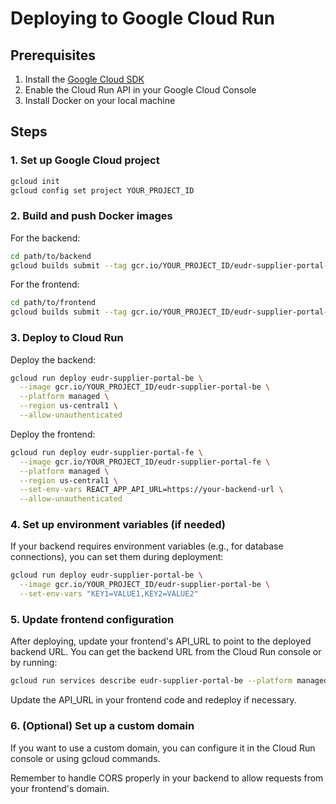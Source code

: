 # Deploying to Google Cloud Run

## Prerequisites
1. Install the [Google Cloud SDK](https://cloud.google.com/sdk/docs/install)
2. Enable the Cloud Run API in your Google Cloud Console
3. Install Docker on your local machine

## Steps

### 1. Set up Google Cloud project
```bash
gcloud init
gcloud config set project YOUR_PROJECT_ID
```

### 2. Build and push Docker images

For the backend:
```bash
cd path/to/backend
gcloud builds submit --tag gcr.io/YOUR_PROJECT_ID/eudr-supplier-portal-be
```

For the frontend:
```bash
cd path/to/frontend
gcloud builds submit --tag gcr.io/YOUR_PROJECT_ID/eudr-supplier-portal-fe
```

### 3. Deploy to Cloud Run

Deploy the backend:
```bash
gcloud run deploy eudr-supplier-portal-be \
  --image gcr.io/YOUR_PROJECT_ID/eudr-supplier-portal-be \
  --platform managed \
  --region us-central1 \
  --allow-unauthenticated
```

Deploy the frontend:
```bash
gcloud run deploy eudr-supplier-portal-fe \
  --image gcr.io/YOUR_PROJECT_ID/eudr-supplier-portal-fe \
  --platform managed \
  --region us-central1 \
  --set-env-vars REACT_APP_API_URL=https://your-backend-url \
  --allow-unauthenticated
```

### 4. Set up environment variables (if needed)
If your backend requires environment variables (e.g., for database connections), you can set them during deployment:

```bash
gcloud run deploy eudr-supplier-portal-be \
  --image gcr.io/YOUR_PROJECT_ID/eudr-supplier-portal-be \
  --set-env-vars "KEY1=VALUE1,KEY2=VALUE2"
```

### 5. Update frontend configuration
After deploying, update your frontend's API_URL to point to the deployed backend URL. You can get the backend URL from the Cloud Run console or by running:

```bash
gcloud run services describe eudr-supplier-portal-be --platform managed --region us-central1 --format 'value(status.url)'
```

Update the API_URL in your frontend code and redeploy if necessary.

### 6. (Optional) Set up a custom domain
If you want to use a custom domain, you can configure it in the Cloud Run console or using gcloud commands.

Remember to handle CORS properly in your backend to allow requests from your frontend's domain.